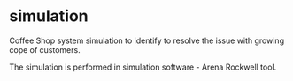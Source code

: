 # simulation
Coffee Shop system simulation to identify to resolve the issue with growing cope of customers. 

The simulation is performed in simulation software - Arena Rockwell tool.
